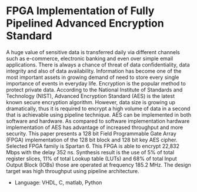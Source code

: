# FPGA Implementation of Fully Pipelined Advanced Encryption Standard
A huge value of sensitive data is transferred daily via different channels such as e-commerce, electronic banking and even over simple email applications. There is always a chance of threat of data confidentiality, data integrity and also of data availability. Information has become one of the most important assets in growing demand of need to store every single importance of events in everyday life. Encryption is the popular method to protect private data. According to the National Institute of Standards and Technology (NIST), Advanced Encryption Standard (AES) is the latest known secure encryption algorithm. However, data size is growing up dramatically, thus it is required to encrypt a high volume of data in a second that is achievable using pipeline technique.  AES can be implemented in both software and hardware. As compared to software implementation hardware implementation of AES has advantage of increased throughput and more security. This paper presents a 128 bit Field Programmable Gate Array (FPGA) implementation of the 128 bit block and 128 bit key AES cipher. Selected FPGA family is Spartan 6. This FPGA is able to encrypt 22,832 Mbps with the delay 352 ns. Synthesis result is the use of 5% of total register slices, 11% of total Lookup table (LUTs) and 68% of total Input Output Block (IOBs) those are operated at frequency 185.2 MHz. The design target was high throughput using pipeline architecture.

* Language: VHDL, C, matlab, Python
